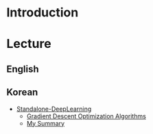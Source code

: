 # Introduction
# Lecture
## English
## Korean
* [Standalone-DeepLearning](https://github.com/heartcored98/Standalone-DeepLearning)
  * [Gradient Descent Optimization Algorithms](http://shuuki4.github.io/deep%20learning/2016/05/20/Gradient-Descent-Algorithm-Overview.html)
  * [My Summary](https://github.com/kicom95/Deep-Learning/blob/master/stand-alone-deep-learning-summary.md)

